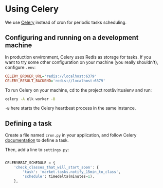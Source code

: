 # Using Celery

We use [Celery](http://www.celeryproject.org) instead of cron for periodic tasks scheduling.

## Configuring and running on a development machine

In production environment, Celery uses Redis as storage for tasks. If you want to try some other configuration on your machine (you really shouldn't), configure `.env`:
```ini
CELERY_BROKER_URL='redis://localhost:6379'
CELERY_RESULT_BACKEND='redis://localhost:6379'
```

To run Celery on your machine, cd to the project root&virtualenv and run:
```sh
celery -A elk worker -B
```

`-B` here starts the Celery heartbeat process in the same instance.

## Defining a task

Create a file named `cron.py` in your application, and follow Celery [documentation](http://docs.celeryproject.org/en/latest/userguide/periodic-tasks.html#entries) to define a task.

Then, add a line to `settings.py`:
```python

CELERYBEAT_SCHEDULE = {
    'check_classes_that_will_start_soon': {
        'task': 'market.tasks.notify_15min_to_class',
        'schedule': timedelta(minutes=1),
    },

```
